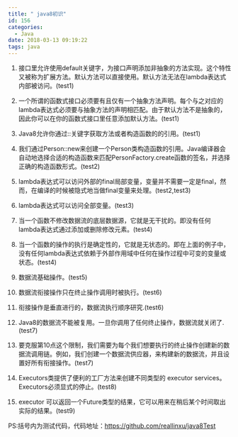 ```yaml
---
title: " java8初识"
id: 156
categories:
  - Java
date: 2018-03-13 09:19:22
tags: java
---
```


1. 接口里允许使用default关键字，为接口声明添加非抽象的方法实现。这个特性又被称为扩展方法。默认方法可以直接使用。默认方法无法在lambda表达式内部被访问。(test1)

2. 一个所谓的函数式接口必须要有且仅有一个抽象方法声明。每个与之对应的lambda表达式必须要与抽象方法的声明相匹配。由于默认方法不是抽象的，因此你可以在你的函数式接口里任意添加默认方法。(test1)

3. Java8允许你通过::关键字获取方法或者构造函数的的引用。(test1)

4. 我们通过Person::new来创建一个Person类构造函数的引用。Java编译器会自动地选择合适的构造函数来匹配PersonFactory.create函数的签名，并选择正确的构造函数形式。(test2)

5. lambda表达式可以访问外部的final局部变量，变量并不需要一定是final，然而，在编译的时候被隐式地当做final变量来处理。(test2,test3)

6. lambda表达式可以访问全部变量。(test3)

7. 当一个函数不修改数据流的底层数据源，它就是无干扰的。即没有任何lambda表达式通过添加或删除修改元素。(test4)

8. 当一个函数的操作的执行是确定性的，它就是无状态的。即在上面的例子中，没有任何lambda表达式依赖于外部作用域中任何在操作过程中可变的变量或状态。(test4)

9. 数据流基础操作。(test5)

10. 数据流衔接操作只在终止操作调用时被执行。(test6)

11. 衔接操作是垂直进行的，数据流执行顺序研究.(test6)

12. Java8的数据流不能被复用。一旦你调用了任何终止操作，数据流就关闭了.(test7)

13. 要克服第10点这个限制，我们需要为每个我们想要执行的终止操作创建新的数据流调用链。例如，我们创建一个数据流供应器，来构建新的数据流，并且设置好所有衔接操作。(test7)

14. Executors类提供了便利的工厂方法来创建不同类型的 executor services。Executors必须显式的停止。(test8)

15. executor 可以返回一个Future类型的结果，它可以用来在稍后某个时间取出实际的结果。(test9)

PS:括号内为测试代码，代码地址：https://github.com/reallinxu/java8Test